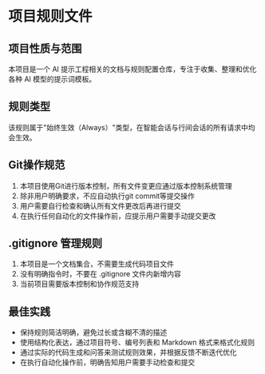 # 项目规则文件

## 项目性质与范围

本项目是一个 AI 提示工程相关的文档与规则配置仓库，专注于收集、整理和优化各种 AI 模型的提示词模板。

## 规则类型

该规则属于"始终生效（Always）"类型，在智能会话与行间会话的所有请求中均会生效。

## Git操作规范

1. 本项目使用Git进行版本控制，所有文件变更应通过版本控制系统管理
2. 除非用户明确要求，不应自动执行git commit等提交操作
3. 用户需要自行检查和确认所有文件更改后再进行提交
4. 在执行任何自动化的文件操作前，应提示用户需要手动提交更改

## .gitignore 管理规则

1. 本项目是一个文档集合，不需要生成代码项目文件
2. 没有明确指令时，不要在 .gitignore 文件内新增内容
3. 当前项目需要版本控制和协作规范支持

## 最佳实践

- 保持规则简洁明确，避免过长或含糊不清的描述
- 使用结构化表达，通过项目符号、编号列表和 Markdown 格式来格式化规则
- 通过实际的代码生成和问答来测试规则效果，并根据反馈不断迭代优化
- 在执行自动化操作前，明确告知用户需要手动检查和提交